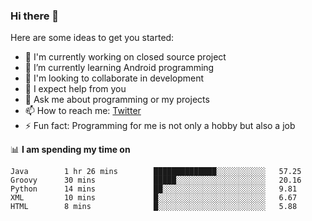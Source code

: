 ### Hi there 👋
Here are some ideas to get you started:
- 🔭 I'm currently working on closed source project
- 🌱 I’m currently learning Android programming
- 👯 I'm looking to collaborate in development
- 🤔 I expect help from you
- 💬 Ask me about programming or my projects
- 📫 How to reach me: [Twitter](https://twitter.com/merive_ "merive_")
- ⚡ Fun fact: Programming for me is not only a hobby but also a job

📊 **I am spending my time on**
<!--START_SECTION:waka-->
```text
Java        1 hr 26 mins        ██████████████░░░░░░░░░░░   57.25 
Groovy      30 mins             █████░░░░░░░░░░░░░░░░░░░░   20.16 
Python      14 mins             ██░░░░░░░░░░░░░░░░░░░░░░░   9.81 
XML         10 mins             █░░░░░░░░░░░░░░░░░░░░░░░░   6.67 
HTML        8 mins              █░░░░░░░░░░░░░░░░░░░░░░░░   5.88
```
<!--END_SECTION:waka-->
